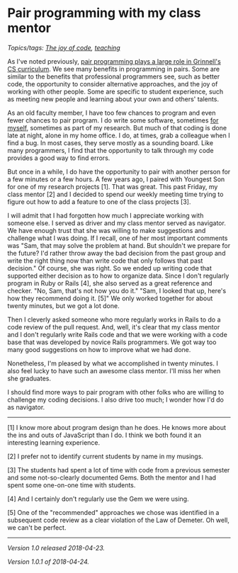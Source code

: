 Pair programming with my class mentor
=====================================

*Topics/tags: [The joy of code](index-joc), [teaching](index-teaching)*

As I've noted previously, [pair programming plays a large role in Grinnell's
CS curriculum](working-in-pairs-on-hw-2018-02-23).  We see many benefits in
programming in pairs.  Some are similar to the benefits that professional
programmers see, such as better code, the opportunity to consider alternative
approaches, and the joy of working with other people.  Some are specific to
student experience, such as meeting new people and learning about your own
and others' talents.

As an old faculty member, I have too few chances to program and even fewer
chances to pair program.  I do write some software, sometimes [for 
myself](software-for-grading), sometimes as part of my research.  But much
of that coding is done late at night, alone in my home office.  I do, at
times, grab a colleague when I find a bug.  In most cases, they serve mostly
as a sounding board.  Like many programmers, I find that the opportunity to
talk through my code provides a good way to find errors.

But once in a while, I do have the opportunity to pair with another person
for a few minutes or a few hours.  A few years ago, I paired with Youngest
Son for one of my research projects [1].  That was great.  This past Friday,
my class mentor [2] and I decided to spend our weekly meeting time trying to
figure out how to add a feature to one of the class projects [3].

I will admit that I had forgotten how much I appreciate working with
someone else.  I served as driver and my class mentor served as navigator.
We have enough trust that she was willing to make suggestions and
challenge what I was doing.  If I recall, one of her most important
comments was "Sam, that may solve the problem at hand.  But shouldn't
we prepare for the future?  I'd rather throw away the bad decision from
the past group and write the right thing now than write code that only
follows that past decision."  Of course, she was right.  So we ended up
writing code that supported either decision as to how to organize data.
Since I don't regularly program in Ruby or Rails [4], she also served
as a great reference and checker.  "No, Sam, that's not how you do it."
"Sam, I looked that up, here's how they recommend doing it. [5]"  We
only worked together for about twenty minutes, but we got a lot done.

Then I cleverly asked someone who more regularly works in Rails to do a
code review of the pull request.  And, well, it's clear that my class
mentor and I don't regularly write Rails code and that we were working with
a code base that was developed by novice Rails programmers.  We got way
too many good suggestions on how to improve what we had done.

Nonetheless, I'm pleased by what we accomplished in twenty minutes.  I
also feel lucky to have such an awesome class mentor.  I'll miss her when
she graduates.

I should find more ways to pair program with other folks who are willing
to challenge my coding decisions.  I also drive too much; I wonder how
I'd do as navigator.

---

[1] I know more about program design than he does.  He knows more about the
ins and outs of JavaScript than I do.  I think we both found it an interesting
learning experience.

[2] I prefer not to identify current students by name in my musings.

[3] The students had spent a lot of time with code from a previous semester
and some not-so-clearly documented Gems.  Both the mentor and I had spent some
one-on-one time with students.  

[4] And I certainly don't regularly use the Gem we were using.

[5] One of the "recommended" approaches we chose was identified in a subsequent
code review as a clear violation of the Law of Demeter.  Oh well, we can't
be perfect.

---

*Version 1.0 released 2018-04-23.*

*Version 1.0.1 of 2018-04-24.*
